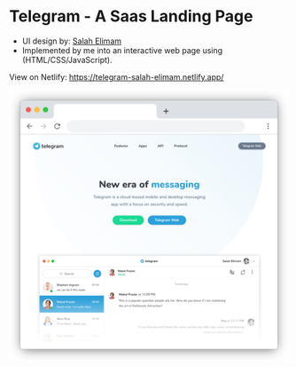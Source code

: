 # Telegram - A Saas Landing Page

- UI design by: [Salah Elimam](https://dribbble.com/shots/3778673-Dory-Telegram-Saas-Landing-Pages)
- Implemented by me into an interactive web page using (HTML/CSS/JavaScript).

View on Netlify: https://telegram-salah-elimam.netlify.app/

![](assets/frame-generic.png)
